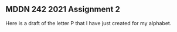## MDDN 242 2021 Assignment 2

Here is a draft of the letter P that I have just created for my alphabet.